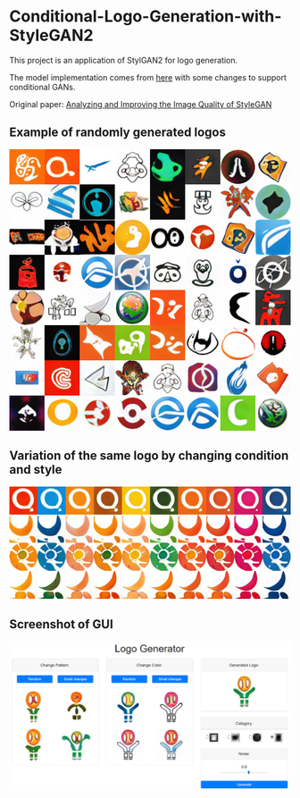 # Conditional-Logo-Generation-with-StyleGAN2

This project is an application of StylGAN2 for logo generation.

The model implementation comes from [here](https://github.com/manicman1999/StyleGAN2-Tensorflow-2.0/) with some changes to support conditional GANs.

Original paper: [Analyzing and Improving the Image Quality of StyleGAN](https://arxiv.org/abs/1912.04958)

## Example of randomly generated logos
![Teaser image](./assets/example.png)

## Variation of the same logo by changing condition and style
![Image with condition and style](./assets/example-cond-style.png)

## Screenshot of GUI
![GUI](./assets/example-GUI.png)
